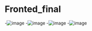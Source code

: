 # Fronted_final

-![image](https://github.com/Manzanito20003/Fronted_final/assets/112734981/7285292e-deee-48d0-b965-6ede3be4ce06)
-![image](https://github.com/Manzanito20003/Fronted_final/assets/112734981/72f6665f-91cf-44e6-ad0c-a3d58972a3d0)
-![image](https://github.com/Manzanito20003/Fronted_final/assets/112734981/f4cf9bfa-3bff-493a-8c11-6c1f06e602c0)
-![image](https://github.com/Manzanito20003/Fronted_final/assets/112734981/4109ff13-7954-4e19-981a-b406303bdfb2)


